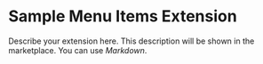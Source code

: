 # Sample Menu Items Extension #

Describe your extension here. This description will be shown in the marketplace. You can use *Markdown*.